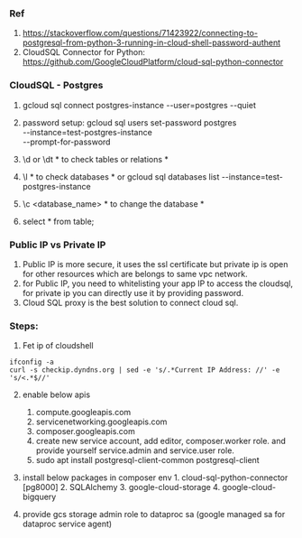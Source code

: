 ### Ref
1. https://stackoverflow.com/questions/71423922/connecting-to-postgresql-from-python-3-running-in-cloud-shell-password-authent
2. CloudSQL Connector for Python: https://github.com/GoogleCloudPlatform/cloud-sql-python-connector


### CloudSQL - Postgres
1. gcloud sql connect postgres-instance --user=postgres --quiet
2. password setup: gcloud sql users set-password postgres \
	--instance=test-postgres-instance  \
	--prompt-for-password
	
2. \d or \dt   * to check tables or relations *
3. \l  * to check databases *
or 
gcloud sql databases list --instance=test-postgres-instance

4. \c <database_name>  * to change the database *
5. select * from table;

### Public IP vs Private IP
1. Public IP is more secure, it uses the ssl certificate but private ip is open for other resources which are belongs to same vpc network.
2. for Public IP, you need to whitelisting your app IP to access the cloudsql, for private ip you can directly use it by providing password.
3. Cloud SQL proxy is the best solution to connect cloud sql.


### Steps:
1. Fet ip of cloudshell
```shell
ifconfig -a
curl -s checkip.dyndns.org | sed -e 's/.*Current IP Address: //' -e 's/<.*$//'
```
2. enable below apis
	1. compute.googleapis.com
	2. servicenetworking.googleapis.com
	3. composer.googleapis.com
	4. create new service account, add editor, composer.worker role. and provide yourself service.admin and service.user role.
	5. sudo apt install postgresql-client-common postgresql-client

3. install below packages in composer env
        1. cloud-sql-python-connector [pg8000]
        2. SQLAlchemy
        3. google-cloud-storage
        4. google-cloud-bigquery

4. provide gcs storage admin role to dataproc sa (google managed sa for dataproc service agent)
